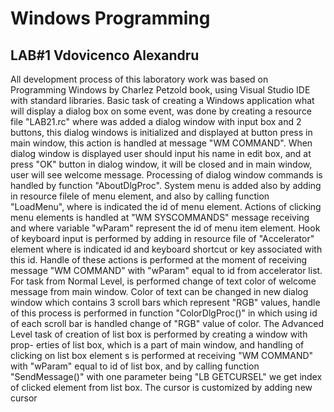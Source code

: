 # Windows Programming

## LAB#1 Vdovicenco Alexandru

All development process of this laboratory work was based on Programming Windows by
Charlez Petzold book, using Visual Studio IDE with standard libraries.
Basic task of creating a Windows application what will display a dialog box on some event,
was done by creating a resource file "LAB21.rc" where was added a dialog window with input box
and 2 buttons, this dialog windows is initialized and displayed at button press in main window, this
action is handled at message "WM COMMAND". When dialog window is displayed user should
input his name in edit box, and at press "OK" button in dialog window, it will be closed and in
main window, user will see welcome message. Processing of dialog window commands is handled by
function "AboutDlgProc".
System menu is added also by adding in resource filele of menu element, and also by calling
function "LoadMenu", where is indicated the id of menu element. Actions of clicking menu elements
is handled at "WM SYSCOMMANDS" message receiving and where variable "wParam" represent
the id of menu item element.
Hook of keyboard input is performed by adding in resource file of "Accelerator" element where
is indicated id and keyboard shortcut or key associated with this id. Handle of these actions is
performed at the moment of receiving message "WM COMMAND" with "wParam" equal to id from
accelerator list.
For task from Normal Level, is performed change of text color of welcome message from main
window. Color of text can be changed in new dialog window which contains 3 scroll bars which
represent "RGB" values, handle of this process is performed in function "ColorDlgProc()" in which
using id of each scroll bar is handled change of "RGB" value of color.
The Advanced Level task of creation of list box is performed by creating a window with prop-
erties of list box, which is a part of main window, and handling of clicking on list box element s is
performed at receiving "WM COMMAND" with "wParam" equal to id of list box, and by calling
function "SendMessage()" with one parameter being "LB GETCURSEL" we get index of clicked
element from list box.
The cursor is customized by adding new cursor
